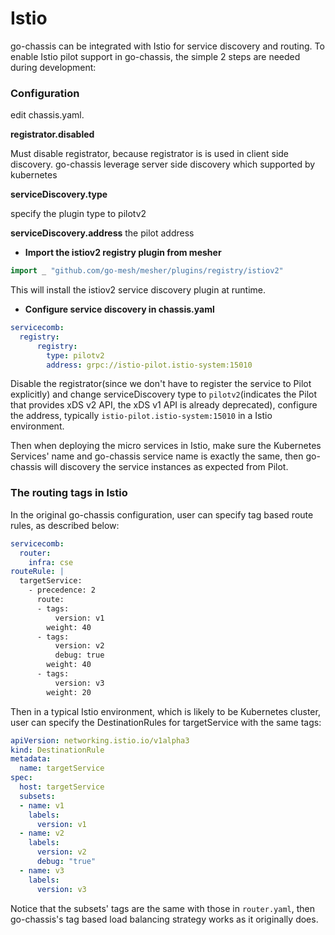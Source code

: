 Istio
=====

go-chassis can be integrated with Istio for service discovery and routing. To enable Istio pilot support in go-chassis, the simple 2 steps are needed during development:

### Configuration

edit chassis.yaml.

**registrator.disabled**

 Must disable registrator, because registrator is is used in client side discovery. go-chassis leverage server side discovery which supported by kubernetes

**serviceDiscovery.type**

 specify the plugin type to pilotv2

**serviceDiscovery.address**
 the pilot address


- **Import the istiov2 registry plugin from mesher**

```go
import _ "github.com/go-mesh/mesher/plugins/registry/istiov2"
```

   This will install the istiov2 service discovery plugin at runtime.

- **Configure service discovery in chassis.yaml**

```yaml
servicecomb:
  registry:
      registry:
        type: pilotv2
        address: grpc://istio-pilot.istio-system:15010
```

Disable the registrator(since we don't have to register the service to Pilot explicitly) and change serviceDiscovery type to `pilotv2`(indicates the Pilot that provides xDS v2 API, the xDS v1 API is already deprecated), configure the address, typically `istio-pilot.istio-system:15010` in a Istio environment.

Then when deploying the micro services in Istio, make sure the Kubernetes Services' name and go-chassis service name is exactly the same, then go-chassis will discovery the service instances as expected from Pilot.


### The routing tags in Istio

In the original go-chassis configuration, user can specify tag based route rules, as described below:

```yaml
servicecomb:
  router:
    infra: cse
routeRule: |
  targetService:
    - precedence: 2
      route:
      - tags:
          version: v1
        weight: 40
      - tags:
          version: v2
          debug: true
        weight: 40
      - tags:
          version: v3
        weight: 20
```
Then in a typical Istio environment, which is likely to be Kubernetes cluster, user can specify the DestinationRules for targetService with the same tags:

```yaml
apiVersion: networking.istio.io/v1alpha3
kind: DestinationRule
metadata:
  name: targetService
spec:
  host: targetService
  subsets:
  - name: v1
    labels:
      version: v1
  - name: v2
    labels:
      version: v2
      debug: "true"
  - name: v3
    labels:
      version: v3
```

Notice that the subsets' tags are the same with those in `router.yaml`, then go-chassis's tag based load balancing strategy works as it originally does.
